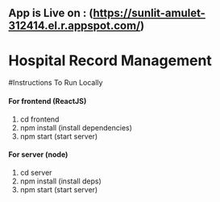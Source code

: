 ## App is Live on : (https://sunlit-amulet-312414.el.r.appspot.com/)
# Hospital Record Management
#Instructions To Run Locally

#### For frontend (ReactJS)

1) cd frontend
2) npm install (install dependencies)
3) npm start (start server)

#### For server (node)

1) cd server
2) npm install (install deps)
3) npm start (start server)
